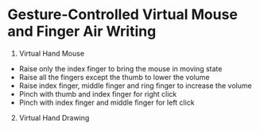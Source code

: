 # Gesture-Controlled Virtual Mouse and Finger Air Writing

1. Virtual Hand Mouse
- Raise only the index finger to bring the mouse in moving state
- Raise all the fingers except the thumb to lower the volume
- Raise index finger, middle finger and ring finger to increase the volume
- Pinch with thumb and index finger for right click
- Pinch with index finger and middle finger for left click




2. Virtual Hand Drawing
   
